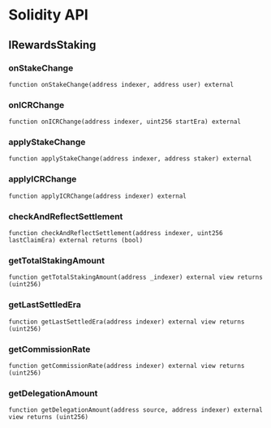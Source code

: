 # Solidity API

## IRewardsStaking

### onStakeChange

```solidity
function onStakeChange(address indexer, address user) external
```

### onICRChange

```solidity
function onICRChange(address indexer, uint256 startEra) external
```

### applyStakeChange

```solidity
function applyStakeChange(address indexer, address staker) external
```

### applyICRChange

```solidity
function applyICRChange(address indexer) external
```

### checkAndReflectSettlement

```solidity
function checkAndReflectSettlement(address indexer, uint256 lastClaimEra) external returns (bool)
```

### getTotalStakingAmount

```solidity
function getTotalStakingAmount(address _indexer) external view returns (uint256)
```

### getLastSettledEra

```solidity
function getLastSettledEra(address indexer) external view returns (uint256)
```

### getCommissionRate

```solidity
function getCommissionRate(address indexer) external view returns (uint256)
```

### getDelegationAmount

```solidity
function getDelegationAmount(address source, address indexer) external view returns (uint256)
```

